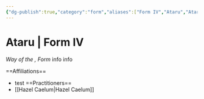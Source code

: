 ```yaml
---
{"dg-publish":true,"category":"form","aliases":["Form IV","Ataru","Ataru"],"permalink":"/ataru-iv/","dgHomeLink":true,"dgPassFrontmatter":true}
---
```


# Ataru | Form IV
<i>Way of the ,  Form</i>
info info 

==Affiliations==
- test
==Practitioners==
- [[Hazel Caelum|Hazel Caelum]]

